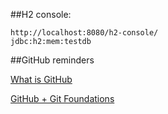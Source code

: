 
##H2 console:

    http://localhost:8080/h2-console/
    jdbc:h2:mem:testdb
    
##GitHub reminders

[What is GitHub](https://www.youtube.com/watch?v=HwrPhOp6-aM)

[GitHub + Git Foundations](https://www.youtube.com/watch?v=w3jLJU7DT5E)